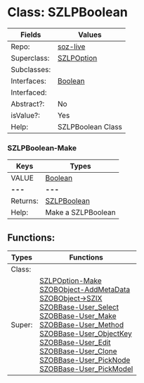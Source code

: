 
# Class:	SZLPBoolean

| Fields | Values |
| --------- | --------- |
| Repo: | [soz-live](/repos/soz-live.html) |
| Superclass: | [SZLPOption](SZLPOption.html) |
| Subclasses: |  |
| Interfaces: | [Boolean](Boolean.html) |
| Interfaced: |  |
| Abstract?: | No |
| isValue?: | Yes |
| Help: | SZLPBoolean Class |

### SZLPBoolean-Make

| Keys | Types |
| --------- | --------- |
| VALUE | [Boolean](Boolean.html) |
| **---** | **---** |
| Returns: | [SZLPBoolean](SZLPBoolean.html) |
| Help: | Make a SZLPBoolean |


## Functions:

| Types | Functions |
| --------- | --------- |
| Class: |  |
| Super: | [SZLPOption-Make](SZLPOption.html) <br> [SZOBObject-AddMetaData](SZOBObject.html) <br> [SZOBObject->SZIX](SZOBObject.html) <br> [SZOBBase-User_Select](SZOBBase.html) <br> [SZOBBase-User_Make](SZOBBase.html) <br> [SZOBBase-User_Method](SZOBBase.html) <br> [SZOBBase-User_ObjectKey](SZOBBase.html) <br> [SZOBBase-User_Edit](SZOBBase.html) <br> [SZOBBase-User_Clone](SZOBBase.html) <br> [SZOBBase-User_PickNode](SZOBBase.html) <br> [SZOBBase-User_PickModel](SZOBBase.html) |


